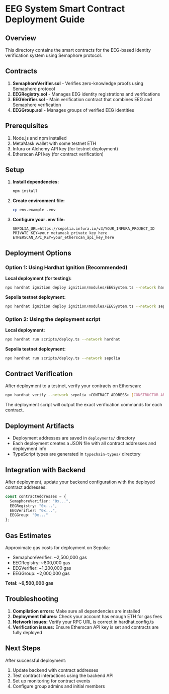 # EEG System Smart Contract Deployment Guide

## Overview

This directory contains the smart contracts for the EEG-based identity verification system using Semaphore protocol.

## Contracts

1. **SemaphoreVerifier.sol** - Verifies zero-knowledge proofs using Semaphore protocol
2. **EEGRegistry.sol** - Manages EEG identity registrations and verifications
3. **EEGVerifier.sol** - Main verification contract that combines EEG and Semaphore verification
4. **EEGGroup.sol** - Manages groups of verified EEG identities

## Prerequisites

1. Node.js and npm installed
2. MetaMask wallet with some testnet ETH
3. Infura or Alchemy API key (for testnet deployment)
4. Etherscan API key (for contract verification)

## Setup

1. **Install dependencies:**
   ```bash
   npm install
   ```

2. **Create environment file:**
   ```bash
   cp env.example .env
   ```

3. **Configure your .env file:**
   ```
   SEPOLIA_URL=https://sepolia.infura.io/v3/YOUR_INFURA_PROJECT_ID
   PRIVATE_KEY=your_metamask_private_key_here
   ETHERSCAN_API_KEY=your_etherscan_api_key_here
   ```

## Deployment Options

### Option 1: Using Hardhat Ignition (Recommended)

**Local deployment (for testing):**
```bash
npx hardhat ignition deploy ignition/modules/EEGSystem.ts --network hardhat
```

**Sepolia testnet deployment:**
```bash
npx hardhat ignition deploy ignition/modules/EEGSystem.ts --network sepolia
```

### Option 2: Using the deployment script

**Local deployment:**
```bash
npx hardhat run scripts/deploy.ts --network hardhat
```

**Sepolia testnet deployment:**
```bash
npx hardhat run scripts/deploy.ts --network sepolia
```

## Contract Verification

After deployment to a testnet, verify your contracts on Etherscan:

```bash
npx hardhat verify --network sepolia <CONTRACT_ADDRESS> [CONSTRUCTOR_ARGS]
```

The deployment script will output the exact verification commands for each contract.

## Deployment Artifacts

- Deployment addresses are saved in `deployments/` directory
- Each deployment creates a JSON file with all contract addresses and deployment info
- TypeScript types are generated in `typechain-types/` directory

## Integration with Backend

After deployment, update your backend configuration with the deployed contract addresses:

```typescript
const contractAddresses = {
  SemaphoreVerifier: "0x...",
  EEGRegistry: "0x...", 
  EEGVerifier: "0x...",
  EEGGroup: "0x..."
};
```

## Gas Estimates

Approximate gas costs for deployment on Sepolia:

- SemaphoreVerifier: ~2,500,000 gas
- EEGRegistry: ~800,000 gas
- EEGVerifier: ~1,200,000 gas
- EEGGroup: ~2,000,000 gas

**Total: ~6,500,000 gas**

## Troubleshooting

1. **Compilation errors:** Make sure all dependencies are installed
2. **Deployment failures:** Check your account has enough ETH for gas fees
3. **Network issues:** Verify your RPC URL is correct in hardhat.config.ts
4. **Verification issues:** Ensure Etherscan API key is set and contracts are fully deployed

## Next Steps

After successful deployment:

1. Update backend with contract addresses
2. Test contract interactions using the backend API
3. Set up monitoring for contract events
4. Configure group admins and initial members 